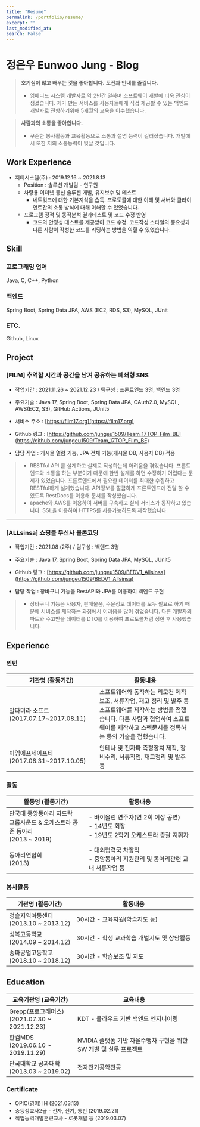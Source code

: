 ```yaml
---
title: "Resume"
permalink: /portfolio/resume/
excerpt: ""
last_modified_at: 
search: False
---
```


# 정은우 Eunwoo Jung - Blog

> **호기심이 많고 배우는 것을 좋아합니다.** **도전과 인내를 즐깁니다.**
> - 임베디드 시스템 개발자로 약 2년간 일하며 소프트웨어 개발에 더욱 관심이 생겼습니다. 제가 만든 서비스를 사용자들에게 직접 제공할 수 있는 백엔드 개발자로 전향하기위해 5개월의 교육을 이수했습니다.

> **사람과의 소통을 좋아합니다.**
> - 꾸준한 봉사활동과 교육활동으로 소통과 설명 능력이 길러졌습니다. 개발에서 또한 저의 소통능력이 빛날 것입니다.


## Work Experience

- 지티시스템(주) : 2019.12.16 ~ 2021.8.13
    - Position : 솔루션 개발팀 - 연구원
    - 차량용 이더넷 통신 솔루션 개발, 유지보수 및 테스트
        - 네트워크에 대한 기본지식을 습득. 프로토콜에 대한 이해 및 서버와 클라이언트간의 소통 방식에 대해 이해할 수 있었습니다.
    - 프로그램 정적 및 동적분석 결과테스트 및 코드 수정 반영
        - 코드의 안정성 테스트를 제공받아 코드 수정. 코드작성 스타일의 중요성과 다른 사람이 작성한 코드를 리딩하는 방법을 익힐 수 있었습니다.

## Skill

### 프로그래밍 언어

Java, C, C++, Python

### 백엔드

Spring Boot, Spring Data JPA, AWS (EC2, RDS, S3), MySQL, JUnit

### ETC.

Github, Linux

## Project

### **[FILM]** 추억할 시간과 공간을 남겨 공유하는 폐쇄형 SNS

- 작업기간 : 2021.11.26 ~ 2021.12.23 / 팀구성 : 프론트엔드 3명, 백엔드 3명
- 주요기술 : Java 17, Spring Boot, Spring Data JPA, OAuth2.0, MySQL, AWS(EC2, S3), GitHub Actions, JUnit5
- 서비스 주소 : [https://film17.org](https://film17.org)
- Github 링크 : [https://github.com/jungeu1509/Team_17TOP_Film_BE](https://github.com/jungeu1509/Team_17TOP_Film_BE)

- 담당 작업 : 게시물 열람 기능, JPA 전체 기능(게시물 DB, 사용자 DB) 적용

> - RESTful API 를 설계하고 실제로 작성하는데 어려움을 겪었습니다. 프론트엔드와 소통을 하는 부분이기 때문에 한번 설계를 하면 수정하기 어렵다는 문제가 있었습니다. 프론트엔드에서 필요한 데이터를 최대한 수집하고 RESTful하게 설계했습니다. API정보를 깔끔하게 프론트엔드에 전달 할 수 있도록 RestDocs를 이용해 문서를 작성했습니다.
> - apache와 AWS를 이용하여 서버를 구축하고 실제 서비스가 동작하고 있습니다. SSL을 이용하여 HTTPS를 사용가능하도록 제작했습니다.

---

### **[ALLsinsa]** 쇼핑몰 무신사 클론코딩

- 작업기간 : 2021.08 (2주) / 팀구성 : 백엔드 3명
- 주요기술 : Java 17, Spring Boot, Spring Data JPA, MySQL, JUnit5
- Github 링크 : [https://github.com/jungeu1509/BEDV1_Allsinsa](https://github.com/jungeu1509/BEDV1_Allsinsa)

- 담당 작업 : 장바구니 기능을 RestAPI와 JPA를 이용하여 백엔드 구현

> - 장바구니 기능은 사용자, 판매물품, 주문정보 데이터를 모두 필요로 하기 때문에 서비스를 제작하는 과정에서 어려움을 많이 겪었습니다.
  다른 개발자의 파트와 주고받을 데이터를 DTO를 이용하여 프로토콜처럼 정한 후 사용했습니다.

## Experience

### 인턴

| 기관명 (활동기간)                       | 활동내용                                                                                                              |
|----------------------------------|-------------------------------------------------------------------------------------------------------------------|
| 알타미라 소프트 (2017.07.17~2017.08.11) | 소프트웨어와 동작하는 리모컨 제작 보조, 서류작업, 재고 정리 및 발주 등 소프트웨어를 제작하는 방법을 접했습니다. 다른 사람과 협업하여 소프트웨어를 제작하고 스펙문서를 정독하는 등의 기술을 접했습니다. |
| 이엠에프세이프티 (2017.08.31~2017.10.05) | 안테나 및 전자파 측정장치 제작, 장비수리, 서류작업, 재고정리 및 발주 등                                                                        |

### 활동

| 활동명 (활동기간)                               | 활동내용                                                                 |
|------------------------------------------|----------------------------------------------------------------------|
| 단국대 중앙동아리 자드락 <br/>그룹사운드 & 오케스트라 공존 동아리 <br/>(2013 ~ 2019) | - 바이올린 연주자(연 2회 이상 공연) <br/> - 14년도 회장 <br/> - 19년도 2학기 오케스트라 총괄 지휘자 |
| 동아리연합회 <br/>(2013)                       | - 대외협력국 차장직 <br/> - 중앙동아리 지원관리 및 동아리관련 교내 서류작업 등                     |

### 봉사활동

| 기관명 (활동기간)                   | 활동내용                       |
|------------------------------|----------------------------|
| 청솔지역아동센터 <br/>(2013.10 ~ 2013.12) | 30시간 - 교육지원(학습지도 등)        |
| 성복고등학교 <br/>(2014.09 ~ 2014.12)   | 30시간 - 학생 교과학습 개별지도 및 상담활동 |
| 송파공업고등학교 <br/>(2018.10 ~ 2018.12) | 30시간 - 학습보조 및 지도           |

## Education

| 교육기관명 (교육기간)                            | 교육내용                                       |
|-----------------------------------------|--------------------------------------------|
| Grepp(프로그래머스) <br/>(2021.07.30 ~ 2021.12.23) | KDT - 클라우드 기반 백엔드 엔지니어링                    |
| 한컴MDS <br/>(2019.06.10 ~ 2019.11.29)         | NVIDIA 플랫폼 기반 자율주행차 구현을 위한 SW 개발 및 실무 프로젝트 |
| 단국대학교 공과대학 <br/>(2013.03 ~ 2019.02)          | 전자전기공학전공                                   |

### Certificate

- OPIC(영어) IH (2021.03.13)
- 중등정교사2급 - 전자, 전기, 통신 (2019.02.21)
- 직업능력개발훈련교사 - 로봇개발 등 (2019.03.07)
